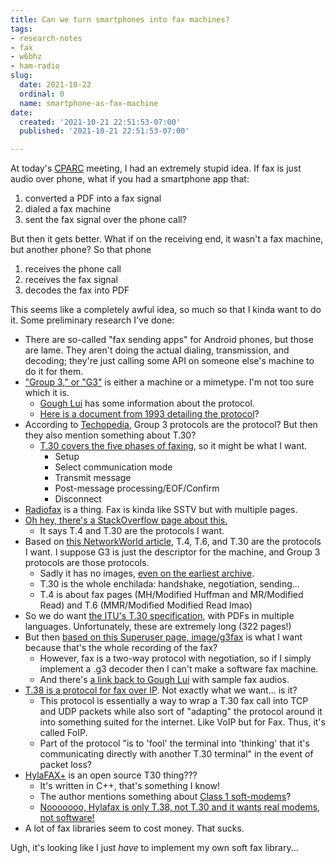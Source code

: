 ```yaml
---
title: Can we turn smartphones into fax machines?
tags:
- research-notes
- fax
- w6bhz
- ham-radio
slug:
  date: 2021-10-22
  ordinal: 0
  name: smartphone-as-fax-machine
date:
  created: '2021-10-21 22:51:53-07:00'
  published: '2021-10-21 22:51:53-07:00'

---
```


At today's [CPARC](https://www.w6bhz.org/) meeting, I had an extremely stupid
idea. If fax is just audio over phone, what if you had a smartphone app that:

1. converted a PDF into a fax signal
2. dialed a fax machine
3. sent the fax signal over the phone call?

But then it gets better. What if on the receiving end, it wasn't a fax machine,
but another phone? So that phone

1. receives the phone call
2. receives the fax signal
3. decodes the fax into PDF

This seems like a completely awful idea, so much so that I kinda want to do it.
Some preliminary research I've done:

- There are so-called "fax sending apps" for Android phones, but those are lame.
  They aren't doing the actual dialing, transmission, and decoding; they're just
  calling some API on someone else's machine to do it for them.
- ["Group 3," or "G3"](https://en.wikipedia.org/wiki/Fax#Typical_characteristics)
  is either a machine or a mimetype. I'm not too sure which it is.
  - [Gough Lui](https://goughlui.com/project-fax/fax-technicalities-audio-samples/)
    has some information about the protocol.
  - [Here is a document from 1993 detailing the protocol](https://www.etsi.org/deliver/etsi_gts/03/0346/03.02.01_60/gsmts_0346sv030201p.pdf)?
- According to
  [Techopedia](https://www.techopedia.com/definition/25710/group-3-protocols),
  Group 3 protocols are the protocol? But then they also mention something about
  T.30?
  - [T.30 covers the five phases of faxing](https://www.dialogic.com/webhelp/msp1010/10.2.3/webhelp/MSP_DG/DSP_Info/fax_o.htm),
    so it might be what I want.
    - Setup
    - Select communication mode
    - Transmit message
    - Post-message processing/EOF/Confirm
    - Disconnect
- [Radiofax](https://en.wikipedia.org/wiki/Radiofax) is a thing. Fax is kinda
  like SSTV but with multiple pages.
- [Oh hey, there's a StackOverflow page about this.](https://stackoverflow.com/questions/5074128/how-to-implement-a-fax-protocol)
  - It says T.4 and T.30 are the protocols I want.
- Based on
  [this NetworkWorld article](https://www.networkworld.com/article/2346683/the-roles-of-t-30--t-4--and-t-6-in-fax-communications.html),
  T.4, T.6, and T.30 are the protocols I want. I suppose G3 is just the
  descriptor for the machine, and Group 3 protocols are those protocols.
  - Sadly it has no images,
    [even on the earliest archive](https://web.archive.org/web/20210126075809/https://www.networkworld.com/article/2346683/the-roles-of-t-30--t-4--and-t-6-in-fax-communications.html).
  - T.30 is the whole enchilada: handshake, negotiation, sending...
  - T.4 is about fax pages (MH/Modified Huffman and MR/Modified Read) and T.6
    (MMR/Modified Modified Read lmao)
- So we do want
  [the ITU's T.30 specification](https://www.itu.int/rec/T-REC-T.30-200509-I/en),
  with PDFs in multiple languages. Unfortunately, these are extremely long (322
  pages!)
- But then
  [based on this Superuser page, image/g3fax](https://superuser.com/questions/217785/how-to-convert-audio-file-of-fax-transmission-to-image-in-linux)
  is what I want because that's the whole recording of the fax?
  - However, fax is a two-way protocol with negotiation, so if I simply
    implement a .g3 decoder then I can't make a software fax machine.
  - And there's
    [a link back to Gough Lui](https://goughlui.com/2013/02/13/sounds-of-fax-modes-and-ecm/)
    with sample fax audios.
- [T.38 is a protocol for fax over IP](https://en.wikipedia.org/wiki/T.38). Not
  exactly what we want... is it?
  - This protocol is essentially a way to wrap a T.30 fax call into TCP and UDP
    packets while also sort of "adapting" the protocol around it into something
    suited for the internet. Like VoIP but for Fax. Thus, it's called FoIP.
  - Part of the protocol "is to 'fool' the terminal into 'thinking' that it's
    communicating directly with another T.30 terminal" in the event of packet
    loss?
- [HylaFAX+](https://hylafax.sourceforge.io/t30.php) is an open source T30
  thing???
  - It's written in C++, that's something I know!
  - The author mentions something about
    [Class 1 soft-modems](https://hylafax.sourceforge.io/howto/intro.php#ss1.4)?
  - [Nooooooo, Hylafax is only T.38, not T.30 and it wants real modems, not software!](https://stackoverflow.com/a/601256)
- A lot of fax libraries seem to cost money. That sucks.

Ugh, it's looking like I just _have_ to implement my own soft fax library...